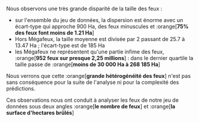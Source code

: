 


Nous observons une très grande disparité de la taille des feux :
* sur l'ensemble du jeu de données, la dispersion est énorme avec un écart-type qui approche 900 Ha, des feux minuscules et :orange[**75% des feux font moins de 1.21 Ha**]
* Hors Mégafeux, la taille moyenne est divisée par 2 passant de 25.7 à 13.47 Ha ; l'écart-type est de 185 Ha
* les Mégafeux ne représentent qu'une partie infime des feux, :orange[**952 feux sur presque 2,25 millions**] : dans le dernier quartile la taille passe de :orange[**moins de 30 000 Ha à 268 185 Ha**]

Nous verrons que cette :orange[**grande hétérogénéité des feux**] n'est pas sans conséquence pour la suite de l'analyse ni pour la complexité des prédictions.

Ces observations nous ont conduit à analyser les feux de notre jeu de données sous deux angles :orange[**le nombre de feux**] et :orange[**la surface d'hectares brûlés**]
